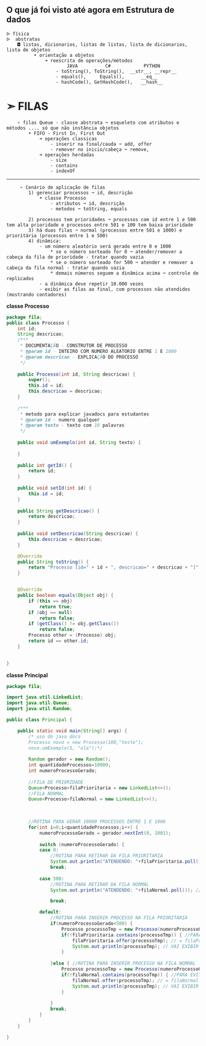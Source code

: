 ## O que já foi visto até agora em Estrutura de dados
    ᐅ física
    ᐅ  abstratas
        ◘ listas, dicionarios, listas de listas, lista de dicionarios, lista de objetos
              • orientação a objetos
                  ➜ reescrita de operações/métodos
                          JAVA          C#            PYTHON
                      - toString(), ToString(),  __str__, __repr__
                      - equals(),     Equals(),      __eq__
                      - hashCode(), GetHashCode(),   __hash__
# ➣ FILAS
        ➢ filas Queue - classe abstrata ➞ esqueleto com atributos e métodos .... só que não instância objetos
            • FIFO - First In, First Out
                ➜ operações classicas 
                    - inserir na final/cauda ➞ add, offer 
                    - remover no inicio/cabeça ➞ remove, 
                ➜ operações herdadas
                    - size
                    - contains
                    - indexOf
---
         ➢ Cenário de aplicação de filas
            1) gerenciar processos ➞ id, descrição
                • classe Processo
                    - atributos ➞ id, descrição
                    - metodos ➞ toString, equals
                    
            2) processos tem prioridades ➞ processos com id entre 1 e 500 tem alta prioridade e processos entre 501 e 100 tem baixa prioridade
            3) há duas filas ➞ normal (processos entre 501 e 1000) e prioritária (processos entre 1 e 500)
            4) dinâmica:
                - um número aleatório será gerado entre 0 e 1000
                    * se o número sorteado for 0 ➞ atender/remover a cabeça da fila de prioridade - tratar quando vazia 
                    * se o número sorteado for 500 ➞ atender e remover a cabeça da fila normal - tratar quando vazia
                    * demais números seguem a dinâmica acima ➞ controle de replicados
                - a dinâmica deve repetir 10.000 vezes
                - exibir as filas ao final, com processos não atendidos (mostrando contadores)
**classe Processo**
```.java
package fila;
public class Processo {
	int id;
	String descricao;
	/***
	 * DOCUMENTAÇÃO - CONSTRUTOR DE PROCESSO
	 * @param id - INTEIRO COM NUMERO ALEATORIO ENTRE 1 E 1000
	 * @param descricao - EXPLICAÇÃO DO PROCESSO
	 */
	
	public Processo(int id, String descricao) {
		super();
		this.id = id;
		this.descricao = descricao;
	}
	
	/***
	 * metodo para explicar javadocs para estudantes
	 * @param id - numero qualquer
	 * @param texto - texto com 10 palavras
	 */
	
	public void umExemplo(int id, String texto) {
		
	}
	
	public int getId() {
		return id;
	}
	
	public void setId(int id) {
		this.id = id;
	}
	
	public String getDescricao() {
		return descricao;
	}
	
	public void setDescricao(String descricao) {
		this.descricao = descricao;
	}

	@Override
	public String toString() {
		return "Processo [id=" + id + ", descricao=" + descricao + "]";
	}


	@Override
	public boolean equals(Object obj) {
		if (this == obj)
			return true;
		if (obj == null)
			return false;
		if (getClass() != obj.getClass())
			return false;
		Processo other = (Processo) obj;
		return id == other.id;
	}
	

}

```
**classe Principal**
```.java
package fila;

import java.util.LinkedList;
import java.util.Queue;
import java.util.Random;

public class Principal {

	public static void main(String[] args) {
		/* uso do java docs
		Processo novo = new Processo(100,"teste");
		novo.umExemplo(5, "ola");*/
		
		Random gerador = new Random();
		int quantidadeProcessos=10000;
		int numeroProcessoGerado;
		
		//FILA DE PRIORIDADE
		Queue<Processo>filaPrioritaria = new LinkedList<>();
		//FILA NORMAL
		Queue<Processo>filaNormal = new LinkedList<>();

		
		
		//ROTINA PARA GERAR 10000 PROCESSOS ENTRE 1 E 1000
		for(int i=0;i<quantidadeProcessos;i++) {
			numeroProcessoGerado = gerador.nextInt(0, 1001);
			
			switch (numeroProcessoGerado) {
			case 0:
				//ROTINA PARA RETIRAR DA FILA PRIORITARIA
				System.out.println("ATENDENDO: "+filaPrioritaria.poll()); //poll = remove
				break;
				
			case 500:
				//ROTINA PARA RETIRAR DA FILA NORMAL
				System.out.println("ATENDENDO: "+filaNormal.poll()); //poll = remove

				break;

			default:
				//ROTINA PARA INSERIR PROCESSO NA FILA PRIORITÁRIA
				if(numeroProcessoGerado<500) {
					Processo processoTmp = new Processo(numeroProcessoGerado,"processo de alta prioritaria");
					if(!filaPrioritaria.contains(processoTmp)) { //PARA EVITAR A REPETIÇÃO
						filaPrioritaria.offer(processoTmp); // = filaPrioritaria.add(processoTmp);
						System.out.println(processoTmp); // VAI EXIBIR O toString DA CLASSE PROCESSO
					}
				
				}else {	//ROTINA PARA INSERIR PROCESSO NA FILA NORMAL
					Processo processoTmp = new Processo(numeroProcessoGerado,"processo normal");
					if(!filaNormal.contains(processoTmp)) { //PARA EVITAR A REPETIÇÃO
						filaNormal.offer(processoTmp); // = filaNormal.add(processoTmp);
						System.out.println(processoTmp); // VAI EXIBIR O toString DA CLASSE PROCESSO
					}
					
				}
				break;
			}
		}
	}

}

```







